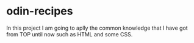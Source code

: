 # odin-recipes
In this project I am going to aplly the common knowledge that I have got from TOP until now such as HTML and some CSS.
